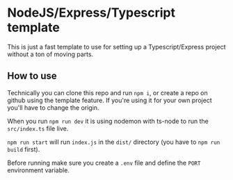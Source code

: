 # NodeJS/Express/Typescript template

This is just a fast template to use for setting up a Typescript/Express project without a ton of moving parts.

## How to use

Technically you can clone this repo and run `npm i`, or create a repo on github using the template feature. If you're using it for your own project you'll have to change the origin.

When you run `npm run dev` it is using nodemon with ts-node to run the `src/index.ts` file live.

`npm run start` will run `index.js` in the `dist/` directory (you have to `npm run build` first).

Before running make sure you create a `.env` file and define the `PORT` environment variable.
